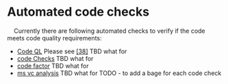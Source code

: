 # Automated code checks
&nbsp;&nbsp;&nbsp;  Currently there are following automated checks to verify if the code meets code quality requirements:
* [Code QL](.github/workflows/codeqlanalysis.yml) Please see [[38]](./REFERENCES.md) TBD what for
* [code Checks](.github/workflows/codeChecks.yml) TBD what for
* [code factor](https://www.codefactor.io/repository/github/dimanikulin/fva/issues) TBD what for
* [ms vc analysis](.github/workflows/msvc-analysis.yml) TBD what for
TODO - to add a bage for each code check